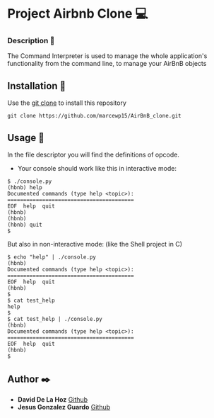 
# Project Airbnb Clone :computer:

### Description :page_facing_up:

The Command Interpreter is used to manage the whole application's functionality from the command line, to manage your AirBnB objects

## Installation :key:
Use the  [git clone](https://github.com/daviddlhz/AirBnB_clone.git) to install this repository
```
git clone https://github.com/marcewp15/AirBnB_clone.git
```

## Usage :wrench:
In the file descriptor you will find the definitions of opcode.
* Your console should work like this in interactive mode:
```
$ ./console.py
(hbnb) help
Documented commands (type help <topic>):
========================================
EOF  help  quit
(hbnb) 
(hbnb) 
(hbnb) quit
$
```
But also in non-interactive mode: (like the Shell project in C)
```
$ echo "help" | ./console.py
(hbnb)
Documented commands (type help <topic>):
========================================
EOF  help  quit
(hbnb) 
$
$ cat test_help
help
$
$ cat test_help | ./console.py
(hbnb)
Documented commands (type help <topic>):
========================================
EOF  help  quit
(hbnb) 
$
```


## Author :black_nib:

*  **David De La Hoz**  [Github](https://github.com/daviddlhz)
*  **Jesus Gonzalez Guardo**  [Github](https://github.com/jesgogu27)
